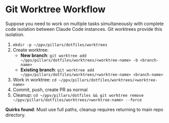 # Git Worktree Workflow

Suppose you need to work on multiple tasks simultaneously with complete code isolation between Claude Code instances. Git worktrees provide this isolation.

1. `mkdir -p ~/ppv/pillars/dotfiles/worktrees`
2. Create worktree:
   - **New branch**: `git worktree add ~/ppv/pillars/dotfiles/worktrees/<worktree-name> -b <branch-name>`
   - **Existing branch**: `git worktree add ~/ppv/pillars/dotfiles/worktrees/<worktree-name> <branch-name>`
3. Work in worktree: `cd ~/ppv/pillars/dotfiles/worktrees/<worktree-name>`
4. Commit, push, create PR as normal
5. Cleanup: `cd ~/ppv/pillars/dotfiles && git worktree remove ~/ppv/pillars/dotfiles/worktrees/<worktree-name> --force`

**Quirks found**: Must use full paths, cleanup requires returning to main repo directory.
